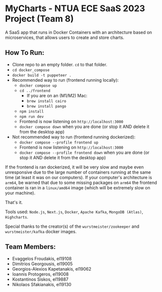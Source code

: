 # MyCharts - NTUA ECE SaaS 2023 Project (Team 8)

A SaaS app that runs in Docker Containers with an architecture based on microservices, that allows users to create and store charts.

## How To Run:

* Clone repo to an empty folder. `cd` to that folder.
* `cd docker_compose`
* `docker build -t puppeteer .`
* Recommended way to run (frontend running locally):
  * `docker compose up`
  * `cd ../frontend`
    * If you are on an (M1/M2) Mac:
    * `brew install cairo`
    * `brew install pango`
  * `npm install`
  * `npm run dev`
  * Frontend is now listening on `http://localhost:3000`
  * `docker compose down` when you are done (or stop it AND delete it from the desktop app)
* Not recommended way to run (frontend running dockerized):
  * `docker compose --profile frontend up`
  * Frontend is now listening on `http://localhost:3000`
  * `docker compose --profile frontend down` when you are done (or stop it AND delete it from the desktop app)

If the frontend is ran dockerized, it will be very slow and maybe even unresponsive due to the large number of containers running at the same time (at least it was on our computers). If your computer's architecture is `arm64`, be warned that due to some missing packages on `arm64` the frontend container is ran in a `linux/amd64` image (which will be extremely slow on your machine).

That's it.

Tools used: `Node.js`, `Next.js`, `Docker`, `Apache Kafka`, `MongoDB (Atlas)`, `Highcharts`.

Special thanks to the creator(s) of the `wurstmeister/zookeeper` and `wurstmeister/kafka` docker images.

## Team Members:

* Evaggelos Froudakis, el19108
* Dimitrios Georgousis, el19005
* Georgios-Alexios Kapetanakis, el19062
* Ioannis Protogeros, el19008
* Kostantinos Siskos, el19887
* Nikolaos Sfakianakis, el19130
